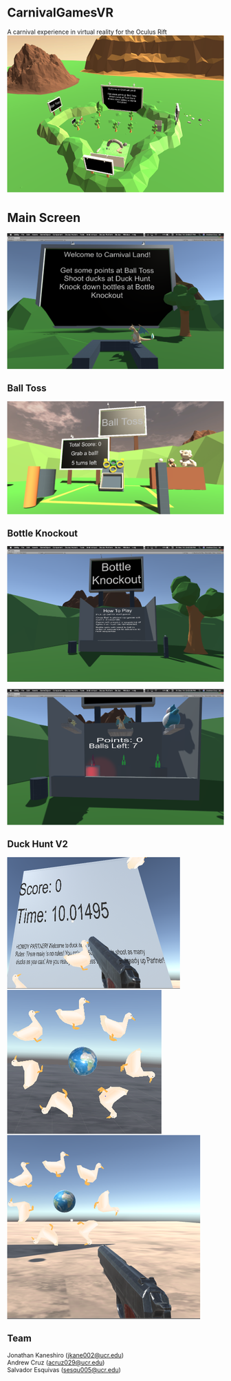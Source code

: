 # CarnivalGamesVR
A carnival experience in virtual reality for the Oculus Rift
![alt text](https://github.com/jkane002/CarnivalGamesVR/blob/master/img/carnival.png "Bird's Eye View")

# Main Screen
![alt text](https://github.com/jkane002/CarnivalGamesVR/blob/master/img/image2.png)

## Ball Toss
![alt text](https://github.com/jkane002/CarnivalGamesVR/blob/master/img/balltoss.png)


## Bottle Knockout
![alt text](https://github.com/jkane002/CarnivalGamesVR/blob/master/img/image4.png)

![alt text](https://github.com/jkane002/CarnivalGamesVR/blob/master/img/image1.png)

## Duck Hunt V2
![alt text](https://github.com/jkane002/CarnivalGamesVR/blob/master/img/image6.png)
![alt text](https://github.com/jkane002/CarnivalGamesVR/blob/master/img/image7.png)
![alt text](https://github.com/jkane002/CarnivalGamesVR/blob/master/img/image9.png)


## Team
Jonathan Kaneshiro (jkane002@ucr.edu)<br>
Andrew Cruz (acruz029@ucr.edu)<br>
Salvador Esquivas (sesqu005@ucr.edu)
